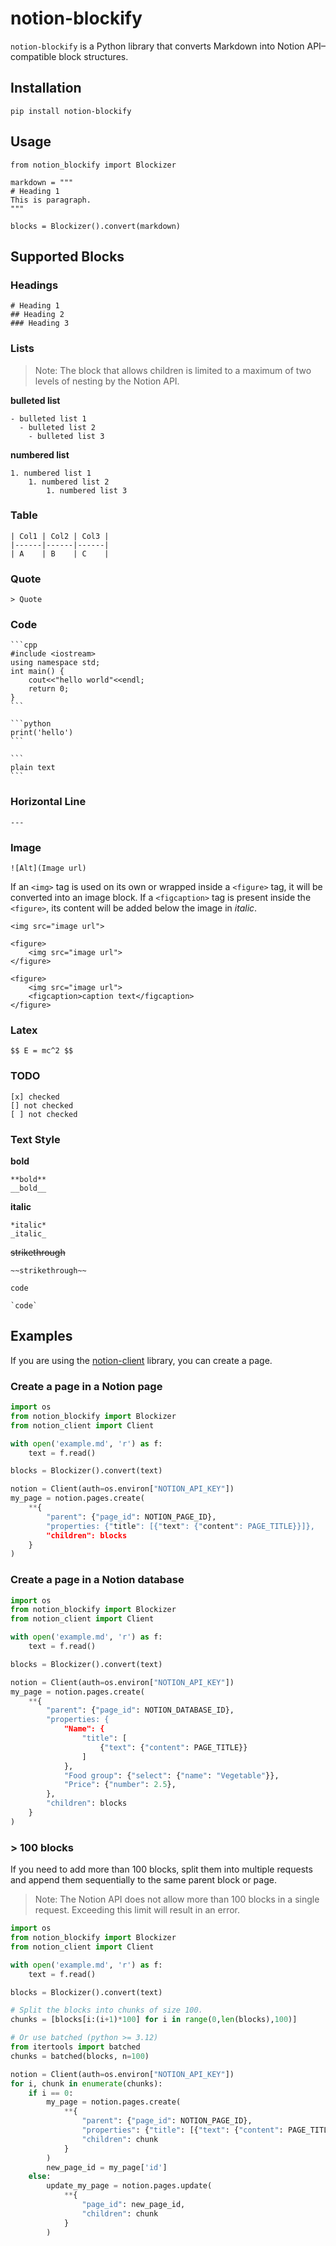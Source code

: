 # notion-blockify
`notion-blockify` is a Python library that converts Markdown into Notion API–compatible block structures.

## Installation
```
pip install notion-blockify
```

## Usage
```
from notion_blockify import Blockizer

markdown = """
# Heading 1
This is paragraph.
"""

blocks = Blockizer().convert(markdown)
```

## Supported Blocks
### Headings
```
# Heading 1
## Heading 2
### Heading 3
```
### Lists

> Note: The block that allows children is limited to a maximum of two levels of nesting by the Notion API.

**bulleted list**
```
- bulleted list 1
  - bulleted list 2
    - bulleted list 3
```

**numbered list**
```
1. numbered list 1
    1. numbered list 2
        1. numbered list 3
```

### Table
```
| Col1 | Col2 | Col3 |
|------|------|------|
| A    | B    | C    |
```

### Quote
```
> Quote
```

### Code
    ```cpp
    #include <iostream>
    using namespace std;
    int main() {
        cout<<"hello world"<<endl;
        return 0;
    }
    ```

    ```python
    print('hello')
    ```

    ```
    plain text
    ```

### Horizontal Line
```
---
```

### Image
```
![Alt](Image url)
```

If an `<img>` tag is used on its own or wrapped inside a `<figure>` tag, it will be converted into an image block. If a `<figcaption>` tag is present inside the `<figure>`, its content will be added below the image in _italic_.

```
<img src="image url">

<figure>
    <img src="image url">
</figure>

<figure>
    <img src="image url">
    <figcaption>caption text</figcaption>
</figure>
```

### Latex
```
$$ E = mc^2 $$
```

### TODO
```
[x] checked
[] not checked
[ ] not checked
```

### Text Style
**bold**
```
**bold**
__bold__
```
**italic**
```
*italic*
_italic_
```
~~strikethrough~~
```
~~strikethrough~~
```
`code`
```
`code`
```


## Examples
If you are using the [notion-client](https://github.com/ramnes/notion-sdk-py) library, you can create a page.

### Create a page in a Notion page
```python
import os
from notion_blockify import Blockizer
from notion_client import Client

with open('example.md', 'r') as f:
    text = f.read()

blocks = Blockizer().convert(text)

notion = Client(auth=os.environ["NOTION_API_KEY"])
my_page = notion.pages.create(
    **{
        "parent": {"page_id": NOTION_PAGE_ID},
        "properties: {"title": [{"text": {"content": PAGE_TITLE}}]},
        "children": blocks
    }
)
```

### Create a page in a Notion database
```python
import os
from notion_blockify import Blockizer
from notion_client import Client

with open('example.md', 'r') as f:
    text = f.read()

blocks = Blockizer().convert(text)

notion = Client(auth=os.environ["NOTION_API_KEY"])
my_page = notion.pages.create(
    **{
        "parent": {"page_id": NOTION_DATABASE_ID},
        "properties: {
            "Name": {
                "title": [
                    {"text": {"content": PAGE_TITLE}}
                ]
            },
            "Food group": {"select": {"name": "Vegetable"}},
            "Price": {"number": 2.5},
        },
        "children": blocks
    }
)
```

### > 100 blocks
If you need to add more than 100 blocks, split them into multiple requests and append them sequentially to the same parent block or page.
> Note: The Notion API does not allow more than 100 blocks in a single request. Exceeding this limit will result in an error.   

```python
import os
from notion_blockify import Blockizer
from notion_client import Client

with open('example.md', 'r') as f:
    text = f.read()

blocks = Blockizer().convert(text)

# Split the blocks into chunks of size 100.
chunks = [blocks[i:(i+1)*100] for i in range(0,len(blocks),100)]

# Or use batched (python >= 3.12)
from itertools import batched
chunks = batched(blocks, n=100)

notion = Client(auth=os.environ["NOTION_API_KEY"])
for i, chunk in enumerate(chunks):
    if i == 0:
        my_page = notion.pages.create(
            **{
                "parent": {"page_id": NOTION_PAGE_ID},
                "properties": {"title": [{"text": {"content": PAGE_TITLE}}]},
                "children": chunk
            }
        )
        new_page_id = my_page['id']
    else:
        update_my_page = notion.pages.update(
            **{
                "page_id": new_page_id,
                "children": chunk
            }
        )
```
